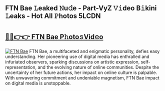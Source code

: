 ## FTN Bae 𝙻eaked 𝙽u𝚍e - Part-VyZ 𝚅𝚒deo B𝚒kini 𝙻eaks - Hot All 𝙿hotos 5LCDN

# <h2><a href="http://ld3kcg5.urlbe.top/?page=FTN+Bae">🔗🔗👉👉 FTN Bae P𝚑oto𝚜Vid𝚎o</a></h2>

[![FTN Bae](https://i.imgur.com/eBuTRDB.gif)](http://ld3kcg5.urlbe.top/?page=FTN+Bae)
FTN Bae, a multifaceted and enigmatic personality, defies easy understanding. Her pioneering use of digital media has enthralled and infuriated observers, sparking discussions on artistic expression, self-representation, and the evolving nature of online communities. Despite the uncertainty of her future actions, her impact on online culture is palpable. With unwavering commitment and undeniable magnetism, FTN Bae impact on digital media is unstoppable.
